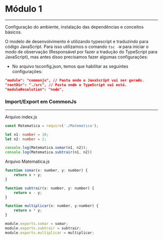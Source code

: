 # Módulo 1
--- 

Configuração do ambiente, instalação das dependências e conceitos básicos.

<p>O modelo de desenvolvimento é utilizando typescript e traduzindo para código JavaScript. Para isso utilizamos o comando <code>tsc -W</code> para iniciar o modo de observação (Responsável por fazer a tradução do TypeScript para JavaScript), mas antes disso precisamos fazer algumas configurações:</p>


- No arquivo tsconfig.json, temos que habilitar as seguintes configurações:

```json
"module": "commonjs", // Pasta onde o JavaScript vai ser gerado.
"rootDir": "./src", // Pasta onde o TypeScript vai está.
"moduleResolution": "node", 
```

### Import/Export em CommonJs
---

Arquivo index.js
```typeScript
const Matematica = require('./Matematica');

let n1: number = 10;
let n2: number = 2;

console.log(Matematica.somar(n1, n2));
console.log(Matematica.subtrair(n1, n2))
```

Arquivo Matematica.js
```javascript
function somar(x: number, y: number) {
    return x + y;
}

function subtrair(x: number, y: number) {
    return x - y;
}

function multiplicar(x: number, y:number) {
    return x * y;
}

module.exports.somar = somar;
module.exports.subtrair = subtrair;
module.exports.multiplicar = multiplicar;
```
